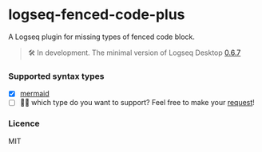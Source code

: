 # logseq-fenced-code-plus

A Logseq plugin for missing types of fenced code block.

> 🛠 In development. The minimal version of Logseq Desktop [0.6.7](https://github.com/logseq/logseq/releases)

### Supported syntax types

- [x] [mermaid](https://mermaid-js.github.io/mermaid/#/)
- [ ] 🧑‍💻 which type do you want to support? Feel free to make your [request](https://github.com/xyhp915/logseq-fenced-code-plus/issues/new)!

### Licence

MIT
